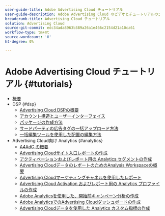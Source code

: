 ```yaml
---
user-guide-title: Adobe Advertising Cloud チュートリアル
user-guide-description: Adobe Advertising Cloud のビデオとチュートリアルのコレクションです。
breadcrumb-title: Advertising Cloud チュートリアル
solution: Advertising Cloud
source-git-commit: edc34ada8963b389a26a1e466c2154d21a10ca61
workflow-type: tm+mt
source-wordcount: '0'
ht-degree: 0%

---
```



# Adobe Advertising Cloud チュートリアル {#tutorials}

+ [概要](overview.md)
+ DSP {#dsp}
   + [Advertising Cloud DSPの概要](/help/dsp/intro.md)
   + [アカウント構造とユーザーインターフェイス](/help/dsp/ui.md)
   + [パッケージの作成方法](/help/dsp/package-create.md)
   + [サードパーティの広告タグの一括アップロード方法](/help/dsp/bulk-upload-third-party-ad-tags.md)
   + [一括編集ツールを使用した配置の編集方法](/help/dsp/bulk-edit-placement-tools.md)
+ Advertising Cloud向け Analytics {#analytics}
   + [A4AdC の概要](/help/integrations/analytics/intro-a4adc.md)
   + [Advertising Cloudサイト入口レポートの作成](/help/integrations/analytics/analytics-site-entry-a4adc.md)
   + [アクティベーションおよびレポート用の Analytics セグメントの作成](/help/integrations/analytics/analytics-segments-a4adc.md)
   + [Advertising CloudデータのレポートのためのAnalysis Workspaceの概要](/help/integrations/analytics/analytics-analysis-workspace-a4adc.md)
   + [Advertising Cloudマーケティングチャネルを使用したレポート](/help/integrations/analytics/analytics-reporting-a4adc.md)
   + [Advertising Cloud Activation およびレポート用の Analytics プロファイルの作成](/help/integrations/analytics/analytics-profiles-a4adc.md)
   + [Adobe Analyticsを使用した、開始前キャンペーン分析の作成](/help/integrations/analytics/analytics-pre-launch-a4adc.md)
   + [Adobe AnalyticsでのAdvertising Cloudダッシュボードの作成](/help/integrations/analytics/analytics-dashboards-a4adc.md)
   + [Advertising Cloudデータを使用した Analytics カスタム指標の作成](/help/integrations/analytics/analytics-custom-metrics-a4adc.md)

<!-- Will add to DSP chapter once the videos are complete:
  + [How to Create a Placement](/help/dsp/placement-create.md)
  + [Placement Targeting Capabilities](/help/dsp/placement-targeting.md)
  + [Audience Libraries and Applying Behavioral Targeting](/help/dsp/audience-libraries.md)
-->